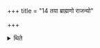 +++
title = "14 तया ब्राह्मणो राजन्यो"

+++

<details><summary>थिते</summary>

तया ब्राह्मणो राजन्यो वैश्यो वा तेजस्कामो यजेत १४
</details>
